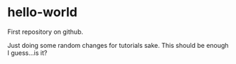 # hello-world
First repository on github.

Just doing some random changes for tutorials sake. This should be enough I guess...is it?
